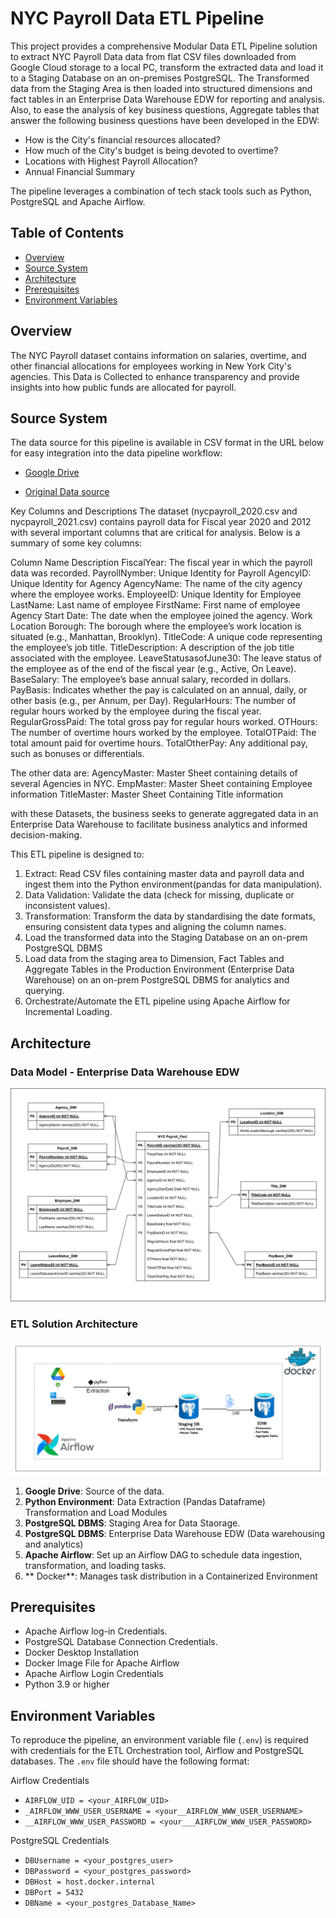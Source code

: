 # NYC Payroll Data ETL Pipeline


This project provides a comprehensive Modular Data ETL Pipeline solution to extract NYC Payroll Data data from flat CSV files downloaded from Google Cloud storage to a local PC, transform the extracted data 
and load it to a Staging Database on an on-premises PostgreSQL. The Transformed data from the Staging Area is then loaded into structured dimensions and fact tables in an Enterprise Data Warehouse EDW for 
reporting and analysis. Also, to ease the analysis of key business questions, Aggregate tables that answer the following business questions have been developed in the EDW:

- How is the City's financial resources allocated?
- How much of the City's budget is being devoted to overtime?
- Locations with Highest Payroll Allocation?
- Annual Financial Summary


The pipeline leverages a combination of tech stack tools such as Python, PostgreSQL and Apache Airflow. 

## Table of Contents

- [Overview](#overview)
- [Source System](#source-system)
- [Architecture](#architecture)
- [Prerequisites](#prerequisites)
- [Environment Variables](#environment-variables)

## Overview
The NYC Payroll dataset contains information on salaries, overtime, and other financial allocations for employees working in New York City's agencies. This Data is Collected to enhance transparency and provide 
insights into how public funds are allocated for payroll. 


## Source System
The data source for this pipeline is available in CSV format in the URL below for easy integration into the data pipeline workflow:
- [Google Drive](https://drive.google.com/drive/folders/1AndnDfj-ChbUP5xHPdYQhG1Zw3BrEjL9)

- [Original Data source](https://data.cityofnewyork.us/widgets/k397-673e?mobile_redirect=true) 

Key Columns and Descriptions
The dataset (nycpayroll_2020.csv and nycpayroll_2021.csv) contains payroll data for Fiscal year 2020 and 2012 with several important columns that are critical for analysis. Below is a summary of some key columns:

Column Name   	                Description
FiscalYear:	                    The fiscal year in which the payroll data was recorded.
PayrollNymber:                  Unique Identity for Payroll
AgencyID:                       Unique Identity for Agency
AgencyName:    	                The name of the city agency where the employee works.
EmployeeID:                     Unique Identity for Employee
LastName:                       Last name of employee
FirstName:                      First name of employee
Agency Start Date:            	The date when the employee joined the agency.
Work Location Borough:        	The borough where the employee’s work location is situated (e.g., Manhattan, Brooklyn).
TitleCode:	                    A unique code representing the employee’s job title.
TitleDescription:               A description of the job title associated with the employee.
LeaveStatusasofJune30:    	    The leave status of the employee as of the end of the fiscal year (e.g., Active, On Leave).
BaseSalary:	                    The employee’s base annual salary, recorded in dollars.
PayBasis:            	          Indicates whether the pay is calculated on an annual, daily, or other basis (e.g., per Annum, per Day).
RegularHours:	                  The number of regular hours worked by the employee during the fiscal year.
RegularGrossPaid:               The total gross pay for regular hours worked.
OTHours:	                      The number of overtime hours worked by the employee.
TotalOTPaid:                    The total amount paid for overtime hours.
TotalOtherPay:                	Any additional pay, such as bonuses or differentials.

The other data are:
AgencyMaster: Master Sheet containing details of several Agencies in NYC.
EmpMaster: Master Sheet containing Employee information
TitleMaster: Master Sheet Containing Title information

with these Datasets, the business seeks to generate aggregated data in an Enterprise Data Warehouse to facilitate business analytics and informed decision-making.

This ETL pipeline is designed to:

1. Extract: Read CSV files containing master data and payroll data and ingest them into the Python environment(pandas for data manipulation).
2. Data Validation: Validate the data (check for missing, duplicate or inconsistent values).
3. Transformation: Transform the data by standardising the date formats, ensuring consistent data types and  aligning the column names.
4. Load the transformed data into the Staging Database on an on-prem PostgreSQL DBMS 
5. Load data from the staging area to Dimension, Fact Tables and Aggregate Tables in the Production Environment (Enterprise Data Warehouse) on an on-prem PostgreSQL DBMS for analytics and querying.
6. Orchestrate/Automate the ETL pipeline using Apache Airflow for Incremental Loading.

## Architecture
### Data Model - Enterprise Data Warehouse EDW
![NYC Payroll EDW Data Model](NYC_Payroll_Data_Model.png)

### ETL Solution Architecture

![NYC Payroll ETL Solution Arcitecture](ETL_Solution_Arcitecture.png)


1. **Google Drive**: Source of the data.
2. **Python Environment**: Data Extraction (Pandas Dataframe) Transformation and Load Modules 
3. **PostgreSQL DBMS**: Staging Area for Data Staorage.
4. **PostgreSQL DBMS**: Enterprise Data Warehouse EDW (Data warehousing and analytics)
5. **Apache Airflow**: Set up an Airflow DAG to schedule data ingestion, transformation, and loading tasks.
6. ** Docker**: Manages task distribution in a Containerized Environment


## Prerequisites
- Apache Airflow log-in Credentials.
- PostgreSQL Database Connection Credentials.
- Docker Desktop Installation
- Docker Image File for Apache Airflow
- Apache Airflow Login Credentials
- Python 3.9 or higher



## Environment Variables

To reproduce the pipeline, an environment variable file (`.env`) is required with credentials for the ETL Orchestration tool, Airflow and PostgreSQL databases. The `.env` file should have the following format:

Airflow Credentials
- `AIRFLOW_UID = <your_AIRFLOW_UID>`
- `_AIRFLOW_WWW_USER_USERNAME = <your__AIRFLOW_WWW_USER_USERNAME>`
- `__AIRFLOW_WWW_USER_PASSWORD = <your___AIRFLOW_WWW_USER_PASSWORD>`

PostgreSQL Credentials
- `DBUsername = <your_postgres_user>`
- `DBPassword = <your_postgres_password>`
- `DBHost = host.docker.internal`
- `DBPort = 5432`
- `DBName = <your_postgres_Database_Name>`

